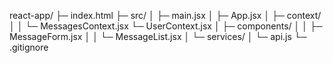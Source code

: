 react-app/
├─ index.html
├─ src/
│ ├─ main.jsx
│ ├─ App.jsx
│ ├─ context/
│ │ └─ MessagesContext.jsx
└─ UserContext.jsx
│ ├─ components/
│ │ ├─ MessageForm.jsx
│ │ └─ MessageList.jsx
│ └─ services/
│ └─ api.js
└─ .gitignore
